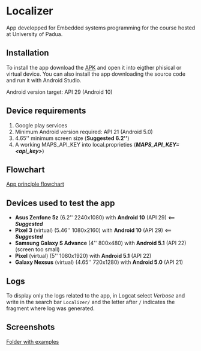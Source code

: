 # Localizer

App developped for Embedded systems programming for the course hosted at University of Padua. 

## Installation

To install the app download the [APK](https://github.com/ilGobbo00/localizer/blob/master/APK/Localizer.apk) and open it into eigther phisical or virtual device. You can also install the app downloading the source code and run it with Android Studio.

Android version target: API 29 (Android 10)

## Device requirements

1. Google play services 
2. Minimum Android version required: API 21 (Android 5.0)
3. 4.65'' minimum screen size (**Suggested 6.2''**)
4. A working MAPS_API_KEY into local.proprieties (***MAPS_API_KEY=<api_key>***)

## Flowchart

[App principle flowchart](https://github.com/ilGobbo00/localizer/blob/master/SimpleFlowchart.png)

## Devices used to test the app

- **Asus Zenfone 5z** (6.2'' 2240x1080) with **Android 10** (API 29)  <== ***Suggested***
- **Pixel 3** (virtual) (5.46'' 1080x2160) with **Android 10** (API 29)             <== ***Suggested***
- **Samsung Galaxy S Advance** (4'' 800x480) with **Android 5.1** (API 22) (screen too small)
- **Pixel** (virtual) (5'' 1080x1920) with **Android 5.1** (API 22)
- **Galaxy Nexsus** (virtual) (4.65'' 720x1280) with **Android 5.0** (API 21) 

## Logs

To display only the logs related to the app, in Logcat select *Verbose* and write in the search bar `Localizer/` and the letter after `/` indicates the fragment where log was generated.

## Screenshots

[Folder with examples](https://github.com/ilGobbo00/localizer/tree/master/Screenshots)
